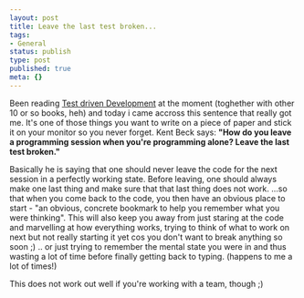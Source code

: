 ```yaml
---
layout: post
title: Leave the last test broken...
tags:
- General
status: publish
type: post
published: true
meta: {}
---
```

Been reading <a href="http://www.amazon.com/exec/obidos/tg/detail/-/0321146530/002-6208608-0052000?v=glance">Test driven Development</a> at the moment (toghether with other 10 or so books, heh) and today i came accross this sentence that really got me.
It's one of those things you want to write on a piece of paper and stick it on your monitor so you never forget.
Kent Beck says:
<b>"How do you leave a programming session when you're programming alone? Leave the last test broken."</b>

Basically he is saying that one should never leave the code for the next session in a perfectly working state. Before leaving, one should always make one last thing and make sure that that last thing does not work. ...so that when you come back to the code, you then have an obvious place to start - "an obvious, concrete bookmark to help you remember what you were thinking". This will also keep you away from just staring at the code and marvelling at how everything works, trying to think of what to work on next but not really starting it yet cos you don't want to break anything so soon ;) .. or just trying to remember the mental state you were in and thus wasting a lot of time before finally getting back to typing.
(happens to me a lot of times!)

This does not work out well if you're working with a team, though ;)
